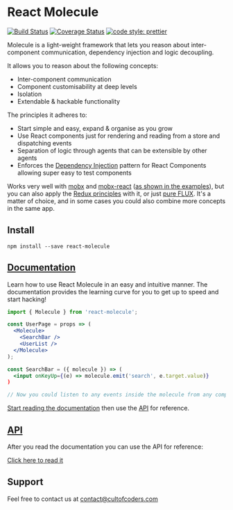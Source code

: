 # React Molecule

[![Build Status](https://travis-ci.org/cult-of-coders/react-molecule.svg?branch=master)](https://travis-ci.org/cult-of-coders/react-molecule)
[![Coverage Status](https://coveralls.io/repos/github/cult-of-coders/react-molecule/badge.svg?branch=master)](https://coveralls.io/github/cult-of-coders/react-molecule?branch=master)
[![code style: prettier](https://img.shields.io/badge/code_style-prettier-ff69b4.svg)](https://github.com/prettier/prettier)

Molecule is a light-weight framework that lets you reason about inter-component communication, dependency injection and logic decoupling.

It allows you to reason about the following concepts:

- Inter-component communication
- Component customisability at deep levels
- Isolation
- Extendable & hackable functionality

The principles it adheres to:

- Start simple and easy, expand & organise as you grow
- Use React components just for rendering and reading from a store and dispatching events
- Separation of logic through agents that can be extensible by other agents
- Enforces the [Dependency Injection](https://en.wikipedia.org/wiki/Dependency_injection) pattern for React Components allowing super easy to test components

Works very well with [mobx](https://mobx.js.org/) and [mobx-react](https://github.com/mobxjs/mobx-react) ([as shown in the examples](./docs/EXAMPLES.md)), but you can also apply the [Redux principles](./docs/REDUX.md) with it, or just [pure FLUX](https://facebook.github.io/flux/docs/overview.html). It's a matter of choice, and in some cases you could also combine more concepts in the same app.

## Install

`npm install --save react-molecule`

## [Documentation](./docs/index.md)

Learn how to use React Molecule in an easy and intuitive manner. The documentation provides the learning curve for you to get up to speed and start hacking!

```jsx
import { Molecule } from 'react-molecule';

const UserPage = props => (
  <Molecule>
    <SearchBar />
    <UserList />
  </Molecule>
);

const SearchBar = ({ molecule }) => (
  <input onKeyUp={(e) => molecule.emit('search', e.target.value)}
)

// Now you could listen to any events inside the molecule from any components inside it
```

[Start reading the documentation](./docs/index.md) then use the [API](./docs/API.md) for reference.

## [API](./docs/API.md)

After you read the documentation you can use the API for reference:

[Click here to read it](./docs/API.md)

## Support

Feel free to contact us at contact@cultofcoders.com
